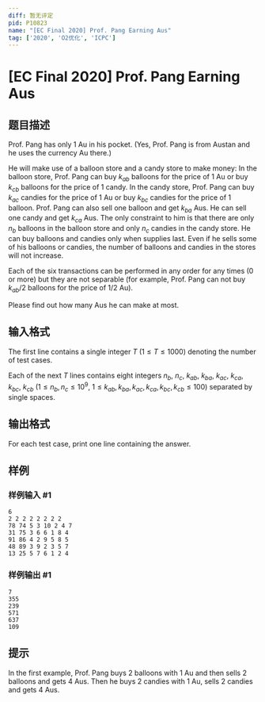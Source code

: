 ```yaml
---
diff: 暂无评定
pid: P10823
name: "[EC Final 2020] Prof. Pang Earning Aus"
tag: ['2020', 'O2优化', 'ICPC']
---
```

# [EC Final 2020] Prof. Pang Earning Aus
## 题目描述

Prof. Pang has only $1$ Au in his pocket. (Yes, Prof. Pang is from Austan and he uses the currency Au there.)

He will make use of a balloon store and a candy store to make money: In the balloon store, Prof. Pang can buy $k_{ab}$ balloons for the price of $1$ Au or buy $k_{cb}$ balloons for the price of $1$ candy. In the candy store, Prof. Pang can buy $k_{ac}$ candies for the price of $1$ Au or buy $k_{bc}$ candies for the price of $1$ balloon. Prof. Pang can also sell one balloon and get $k_{ba}$ Aus. He can sell one candy and get $k_{ca}$ Aus. The only constraint to him is that there are only $n_b$ balloons in the balloon store and only $n_c$ candies in the candy store. He can buy balloons and candies only when supplies last. Even if he sells some of his balloons or candies, the number of balloons and candies in the stores will not increase.

Each of the six transactions can be performed in any order for any times ($0$ or more) but they are not separable (for example, Prof. Pang can not buy $k_{ab}/2$ balloons for the price of $1/2$ Au).

Please find out how many Aus he can make at most.
## 输入格式

The first line contains a single integer $T$ ($1\le T\le 1000$) denoting the number of test cases.

Each of the next $T$ lines contains eight integers $n_b$, $n_c$, $k_{ab}$, $k_{ba}$, $k_{ac}$, $k_{ca}$, $k_{bc}$, $k_{cb}$ ($1\le n_b, n_c\le 10^9$, $1\le k_{ab}, k_{ba}, k_{ac}, k_{ca}, k_{bc}, k_{cb}\le 100$) separated by single spaces.
## 输出格式

For each test case, print one line containing the answer.
## 样例

### 样例输入 #1
```
6
2 2 2 2 2 2 2 2
78 74 5 3 10 2 4 7
31 75 3 6 6 1 8 4
91 86 4 2 9 5 8 5
48 89 3 9 2 3 5 7
13 25 5 7 6 1 2 4
```
### 样例输出 #1
```
7
355
239
571
637
109
```
## 提示

In the first example, Prof. Pang buys $2$ balloons with $1$ Au and then sells $2$ balloons and gets $4$ Aus. Then he buys $2$ candies with $1$ Au, sells $2$ candies and gets $4$ Aus.

